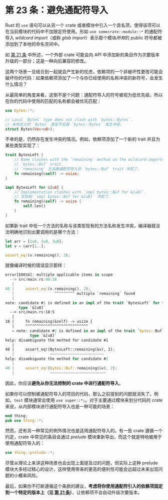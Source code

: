# 第 23 条：避免通配符导入

Rust 的 `use` 语句可以从另一个 crate 或者模块中引入一个具名项，使得该项可以在当前模块的代码中不加限定符使用。形如 `use somecrate::module::*` 的通配符导入 *wildcard import*（或称 *glob import*）表示那个模块*所有*的 public 符号都被添加到了本地的命名空间中。

如 [第 21 条] 中所述，一个外部 crate 可能会向 API 中添加新的条目作为次要版本升级的一部分；这是一种向后兼容的修改。

这两个场景一旦结合到一起就会产生新的忧虑，依赖项的一个非破坏性更改可能会破坏你的代码：如果依赖项添加了一个与你已经使用的名称冲突的新符号，会发生什么情况？

从最简单的角度来看，这倒不是个问题：通配符导入的符号被视为低优先级，所以在你的代码中使用的匹配的名称都会被优先匹配：

```rust
use bytes::*;

// Local `Bytes` type does not clash with `bytes::Bytes`.
// 本地定义的 `Bytes` 类型不会跟 `bytes::Bytes` 发生冲突。
struct Bytes(Vec<u8>);
```

不幸的是，仍然存在发生冲突的情况。例如，依赖项添加了一个新的 trait 并且为某些类型实现了：

```rust
trait BytesLeft {
    // Name clashes with the `remaining` method on the wildcard-imported
    // `bytes::Buf` trait.
    // `remaining` 方法跟通配符导入的 `bytes::Buf` trait 冲突了。
    fn remaining(&self) -> usize;
}

impl BytesLeft for &[u8] {
    // Implementation clashes with `impl bytes::Buf for &[u8]`.
    // 实现和 `impl bytes::Buf for &[u8]` 冲突了。
    fn remaining(&self) -> usize {
        self.len()
    }
}
```

如果新 trait 中任一个方法的名称与该类型现有的方法名称发生冲突，编译器就没法明确地识别出要调用的是哪个方法：

```rust
let arr = [1u8, 2u8, 3u8];
let v = &arr[1..];

assert_eq!(v.remaining(), 2);
```

就像编译时候的错误显示那样：

```rust
error[E0034]: multiple applicable items in scope
  --> src/main.rs:40:18
   |
40 |     assert_eq!(v.remaining(), 2);
   |                  ^^^^^^^^^ multiple `remaining` found
   |
note: candidate #1 is defined in an impl of the trait `BytesLeft` for the
      type `&[u8]`
  --> src/main.rs:18:5
   |
18 |     fn remaining(&self) -> usize {
   |     ^^^^^^^^^^^^^^^^^^^^^^^^^^^^
   = note: candidate #2 is defined in an impl of the trait `bytes::Buf` for the
           type `&[u8]`
help: disambiguate the method for candidate #1
   |
40 |     assert_eq!(BytesLeft::remaining(&v), 2);
   |                ~~~~~~~~~~~~~~~~~~~~~~~~
help: disambiguate the method for candidate #2
   |
40 |     assert_eq!(bytes::Buf::remaining(&v), 2);
   |                ~~~~~~~~~~~~~~~~~~~~~~~~~
```

因此，你应该**避免从你无法控制的 crate 中进行通配符导入**。

如果你可以控制被通配符导入的项目的代码，那么之前提到的问题就消失了。例如，`test` 模块通常会使用 `use super::*;`。对于主要通过模块来划分代码的 crate 来说，从内部模块进行通配符导入也是一种可能的场景：

```rust
mod thing;
pub use thing::*;
```

然而，还有另一种常见的例外情况也是适用通配符导入的。有一些 crate 遵循一个约定，crate 中常见的条目会通过 *prelude* 模块重新导出，而这个就是特地被用于使用通配符导入的：

```rust
use thing::prelude::*;
```

尽管从理论上来讲这种场景也会出现上面提及过的问题，但实际上这种 prelude 模块大多经过精心的设计，这样使用带来的更高的便利性可能会远超过未来出现问题的小概率风险。

最后，如果你不打断遵循这个条款的建议，**考虑将你使用通配符引入的依赖项固定到一个特定的版本上（见 [第 21 条]）**，让依赖项不会自动升级次要版本。

[第 21 条]:https://www.lurklurk.org/effective-rust/semver.html